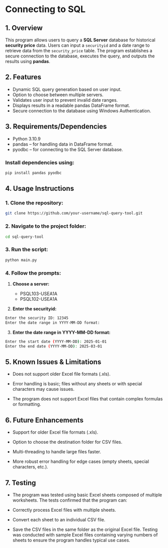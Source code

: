 # Connecting to SQL

## 1. Overview  
This program allows users to query a **SQL Server** database for historical **security price** data. Users can input a `securityid` and a date range to retrieve data from the `security_price` table. The program establishes a secure connection to the database, executes the query, and outputs the results using **pandas**.

## 2. Features
- Dynamic SQL query generation based on user input.
- Option to choose between multiple servers.
- Validates user input to prevent invalid date ranges.
- Displays results in a readable pandas DataFrame format.
- Secure connection to the database using Windows Authentication.

## 3. Requirements/Dependencies
- Python 3.10.9
- pandas – for handling data in DataFrame format.
- pyodbc – for connecting to the SQL Server database.

### Install dependencies using:

```bash
pip install pandas pyodbc
```
## 4. Usage Instructions

### 1. Clone the repository:
```bash
git clone https://github.com/your-username/sql-query-tool.git
```
### 2. Navigate to the project folder:
```bash
cd sql-query-tool
```
### 3. Run the script:
```bash
python main.py
```
### 4. Follow the prompts:

1. **Choose a server:**

   - PSQL103-USEA1A
   - PSQL102-USEA1A

2. **Enter the securityid:**

```bash
Enter the security ID: 12345
Enter the date range in YYYY-MM-DD format:
```

3. **Enter the date range in YYYY-MM-DD format:**
```bash
Enter the start date (YYYY-MM-DD): 2025-01-01  
Enter the end date (YYYY-MM-DD): 2025-03-01  
```

## 5. Known Issues & Limitations
- Does not support older Excel file formats (.xls).

- Error handling is basic; files without any sheets or with special characters may cause issues.

- The program does not support Excel files that contain complex formulas or formatting.

## 6. Future Enhancements
- Support for older Excel file formats (.xls).

- Option to choose the destination folder for CSV files.

- Multi-threading to handle large files faster.

- More robust error handling for edge cases (empty sheets, special characters, etc.).

## 7. Testing
- The program was tested using basic Excel sheets composed of multiple worksheets. The tests confirmed that the program can:

- Correctly process Excel files with multiple sheets.

- Convert each sheet to an individual CSV file.

- Save the CSV files in the same folder as the original Excel file. Testing was conducted with sample Excel files containing varying numbers of sheets to ensure the program handles typical use cases.

